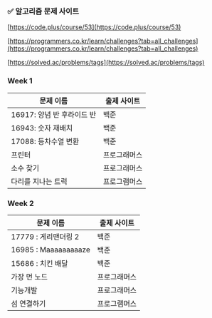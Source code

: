 ### ✅ 알고리즘 문제 사이트

[https://code.plus/course/53](https://code.plus/course/53)

[https://programmers.co.kr/learn/challenges?tab=all_challenges](https://programmers.co.kr/learn/challenges?tab=all_challenges)

[https://solved.ac/problems/tags](https://solved.ac/problems/tags)

### Week 1
| 문제 이름 | 출제 사이트 |
|-----|-----|
| 16917: 양념 반 후라이드 반 | 백준 |
| 16943: 숫자 재배치 | 백준 |
| 17088: 등차수열 변환| 백준 |
| 프린터 | 프로그래머스 |
| 소수 찾기 | 프로그래머스 |
| 다리를 지나는 트럭 | 프로그램머스 |

### Week 2
| 문제 이름 | 출제 사이트 |
|-----|-----|
| 17779 : 게리맨더링 2 | 백준 |
| 16985 : Maaaaaaaaaze | 백준 |
| 15686 : 치킨 배달| 백준 |
| 가장 먼 노드 | 프로그래머스 |
| 기능개발 | 프로그래머스 |
| 섬 연결하기 | 프로그램머스 |
